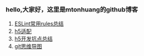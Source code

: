 ### hello,大家好，这里是mtonhuang的github博客

1. [ESLint常用rules总结](https://github.com/mtonhuang/bolg/tree/master/ESLint_rules)
2. [h5适配](https://github.com/mtonhuang/bolg/tree/master/h5%E9%80%82%E9%85%8D)
3. [h5开发坑点总结](https://github.com/mtonhuang/bolg/tree/master/h5%E5%BC%80%E5%8F%91%E5%9D%91%E7%82%B9%E6%80%BB%E7%BB%93)
4. [git思维导图](https://github.com/mtonhuang/bolg/tree/master/git%E6%80%9D%E7%BB%B4%E5%AF%BC%E5%9B%BE)
